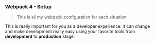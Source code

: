 ### Webpack 4 - Setup

> This is all my webpack configuration for each situation

This is really important for you as a developer experience. It can change and make development really easy using your favorite tools from **development** to **production** stage.